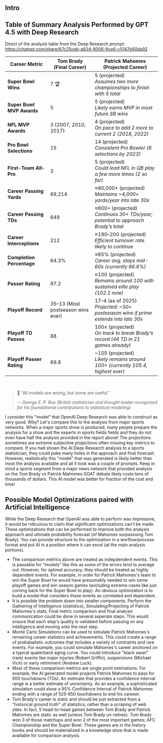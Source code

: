 
## Intro



## Table of Summary Analysis Performed by GPT 4.5 with Deep Research

Direct of the analysis table from the Deep Research prompt: https://chatgpt.com/share/67c25ceb-a834-8006-8ce6-c5147d40da92  

| Career Metric             | Tom Brady (Final Career) | Patrick Mahomes (Projected Career) |
|---------------------------|-------------------------|-----------------------------------|
| **Super Bowl Wins**       | 7 🏆                    | 5 (projected) <br> *Assumes two more championships to finish with 5 total* |
| **Super Bowl MVP Awards** | 5                       | 5 (projected) <br> *Likely earns MVP in most future SB wins* |
| **NFL MVP Awards**        | 3 (2007, 2010, 2017)    | 4 (projected) <br> *On pace to add 2 more to current 2 (2018, 2022)* |
| **Pro Bowl Selections**   | 15                      | 14 (projected) <br> *Consistent Pro Bowler (6 selections by 2023)* |
| **First-Team All-Pro**    | 3                       | 5 (projected) <br> *Could lead NFL in QB play a few more times (2 so far)* |
| **Career Passing Yards**  | 89,214                  | ≈80,000+ (projected) <br> *Maintains ~4,000+ yards/year into late 30s* |
| **Career Passing TDs**    | 649                     | ≈600+ (projected) <br> *Continues 30+ TDs/year; potential to approach Brady’s total* |
| **Career Interceptions**  | 212                     | ≈180–200 (projected) <br> *Efficient turnover rate likely to continue* |
| **Completion Percentage** | 64.3%                   | ≈65% (projected) <br> *Career avg. stays mid-60s (currently 66.6%)* |
| **Passer Rating**         | 97.2                    | ≈100 (projected) <br> *Remains around 100 with sustained elite play (102.1 now)* |
| **Playoff Record**        | 35–13 (Most postseason wins ever) | 17–4 (as of 2025) <br> *Projected: ~30+ postseason wins if prime extends into late 30s* |
| **Playoff TD Passes**     | 88                      | 100± (projected) <br> *On track to break Brady’s record (46 TD in 21 games already)* |
| **Playoff Passer Rating** | 89.8                    | ~105 (projected) <br> *Likely remains around 100+ (currently 105.4, highest ever)* |

</br>

> 📜 "All models are wrong, but some are useful."
>
> -- <cite>George E. P. Box (British statistician and thought leader recognized for his foundational contributions to statistical modeling)</cite>

I consider this "model" that OpenAI Deep Research was able to construct as very good. Why? Let's compare this to the analysis from major sports networks. When a major sports show is produced, many people prepare the analysis for a show and the experts in sports fields fields and they do not even have half the analysis provided in the report above! The projections sometimes are extreme subjective projections often missing key metrics to compare. If you had shown the AI Deep Research analysis to a sports statistician, they could poke many holes in the approach and final forecast. However, realistically this "model" that was generated is likely better than most the analysis available and all it took was a couple of prompts. Keep in mind a sports segment from a major news network that provided analysis on the Tom Brady vs Patrick Mahomes GOAT debate likely costs tens of thousands of dollars. This AI model was better for fraction of the cost and time!  


## Possible Model Optimizations paired with Artificial Intelligence 

While the Deep Research that OpenAI was able to perform was impressive, it would be ridiculous to claim that significant optimizations can't be made. These optimizations that can be performed to improve both the analysis approach and ultimate probability forecast (of Mahomes surpasssing Tom Brady). You can provide structure to the optimization in a worflow/process format and put AI in a position where it can excel (at the main analysis portions).  

* The comparison metrics above are treated as indepdendent events. This is passable for "models" like this as some of the errors tend to average out. However, for optimal accuracy, they should be treated as highly dependent events. For example, in order for Patrick Mahomes's team to win the Super Bowl he would have presumably needed to win some playoff games and win season games (excluding extreme cases like just coming back for the Super Bowl to play). An obvious optimization is to build a model that considers these events as correlated and dependent.  
* It is possible the problem down into smaller components. Perform the Gathering of Intelligence (statistics), Simulating/Projecting of Patrick Mahomes's stats, Final metric comparison and final analysis communication could be done in several seperate steps. This would ensure that each step's quality is validated before passing on any intelligence and moving onto the next step.  
* Monte Carlo Simulations can be used to simulate Patrick Mahomes's remaining career statistics and achievements. This could create a range of probabalistic outcomes that includes a variety of contraints and rare events. For example, you could simulate Mahomes's career anchored on a typical quaterback aging curve. You could introduce "black swan" (rare) events like major injuries (Robert Griffin), suspensions (Michael Vick) or early retirement (Andrew Luck). 
* Most of these comparison metrics are single point estimations. For example, the AI generated model projects Patrick Mahomes to pass for 600 touchdowns (TDs). An estimate that provides a confidence interval range is a better estimate of uncertainty. As an example, a sophisticated simulation could show a 95% Confidence Interval of Patrick Mahomes ending with a range of 525-650 touchdowns to end his careeer.  
* Tom Brady's career is static and should be just extracted from a "historical ground truth" of statistics, rather than a scraping of web sites. In fact, 5 head-to-head games between Tom Brady and Patrick Mahomes are static as well (unless Tom Brady un-retires). Tom Brady won 3 of those matchups and won 2 of the most important games; AFC Championship and the Super Bowl. These games are in the history books and should be materialized in a knowledge store that is made available for comparison analysis.  